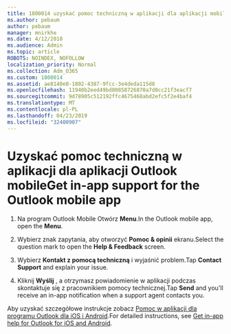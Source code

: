 ```yaml
---
title: 1800014 uzyskać pomoc techniczną w aplikacji dla aplikacji mobilnych programu Outlook
ms.author: pebaum
author: pebaum
manager: mnirkhe
ms.date: 4/12/2018
ms.audience: Admin
ms.topic: article
ROBOTS: NOINDEX, NOFOLLOW
localization_priority: Normal
ms.collection: Adm_O365
ms.custom: 1800014
ms.assetid: ae8140e0-1802-4387-9fcc-3e4deda115d8
ms.openlocfilehash: 11940b2eed49bd80858726870a7d0cc21f3eacf7
ms.sourcegitcommit: 9d78905c512192ffc4675468abd2efc5f2e4baf4
ms.translationtype: MT
ms.contentlocale: pl-PL
ms.lasthandoff: 04/23/2019
ms.locfileid: "32400907"
---
```

# <a name="get-in-app-support-for-the-outlook-mobile-app"></a><span data-ttu-id="a7867-102">Uzyskać pomoc techniczną w aplikacji dla aplikacji Outlook mobile</span><span class="sxs-lookup"><span data-stu-id="a7867-102">Get in-app support for the Outlook mobile app</span></span>

1. <span data-ttu-id="a7867-103">Na program Outlook Mobile Otwórz **Menu**.</span><span class="sxs-lookup"><span data-stu-id="a7867-103">In the Outlook mobile app, open the **Menu**.</span></span>
    
2. <span data-ttu-id="a7867-104">Wybierz znak zapytania, aby otworzyć **Pomoc &amp; opinii** ekranu.</span><span class="sxs-lookup"><span data-stu-id="a7867-104">Select the question mark to open the **Help &amp; Feedback** screen.</span></span> 
    
3. <span data-ttu-id="a7867-105">Wybierz **Kontakt z pomocą techniczną** i wyjaśnić problem.</span><span class="sxs-lookup"><span data-stu-id="a7867-105">Tap **Contact Support** and explain your issue.</span></span> 
    
4. <span data-ttu-id="a7867-106">Kliknij **Wyślij** , a otrzymasz powiadomienie w aplikacji podczas skontaktuje się z pracownikiem pomocy technicznej.</span><span class="sxs-lookup"><span data-stu-id="a7867-106">Tap **Send** and you'll receive an in-app notification when a support agent contacts you.</span></span> 
    
<span data-ttu-id="a7867-107">Aby uzyskać szczegółowe instrukcje zobacz [Pomoc w aplikacji dla programu Outlook dla iOS i Android](https://support.office.com/article/218a22d1-9fa5-4889-b689-de1c63493243.aspx#ID0EAABAAA=Contact_Support).</span><span class="sxs-lookup"><span data-stu-id="a7867-107">For detailed instructions, see [Get in-app help for Outlook for iOS and Android](https://support.office.com/article/218a22d1-9fa5-4889-b689-de1c63493243.aspx#ID0EAABAAA=Contact_Support).</span></span>
